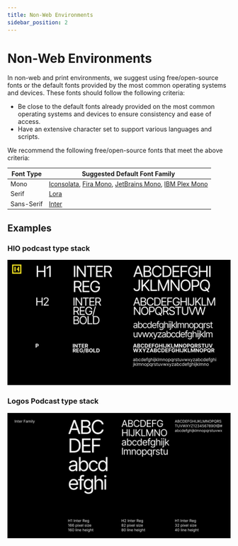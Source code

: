 ```yaml
---
title: Non-Web Environments
sidebar_position: 2
---
```


# Non-Web Environments

In non-web and print environments, we suggest using free/open-source fonts or the default fonts provided by the most common operating systems and devices. These fonts should follow the following criteria:

- Be close to the default fonts already provided on the most common operating systems and devices to ensure consistency and ease of access.
- Have an extensive character set to support various languages and scripts.

We recommend the following free/open-source fonts that meet the above criteria:

| Font Type | Suggested Default Font Family |
| --- | --- |
| Mono | [Iconsolata](https://fonts.google.com/specimen/Inconsolata?query=inconso), [Fira Mono](https://fonts.google.com/specimen/Fira+Mono), [JetBrains Mono](https://www.jetbrains.com/lp/mono/), [IBM Plex Mono](https://fonts.google.com/specimen/IBM+Plex+Mono) |
| Serif | [Lora](https://fonts.google.com/specimen/Lora) |
| Sans-Serif | [Inter](https://fonts.google.com/specimen/Inter) |

## Examples

### HIO podcast type stack

![HIO-Typestack-02.png](/HIO-Typestack-02.png)

### Logos Podcast type stack

![Untitled](/TypographyNonWeb1.png)
